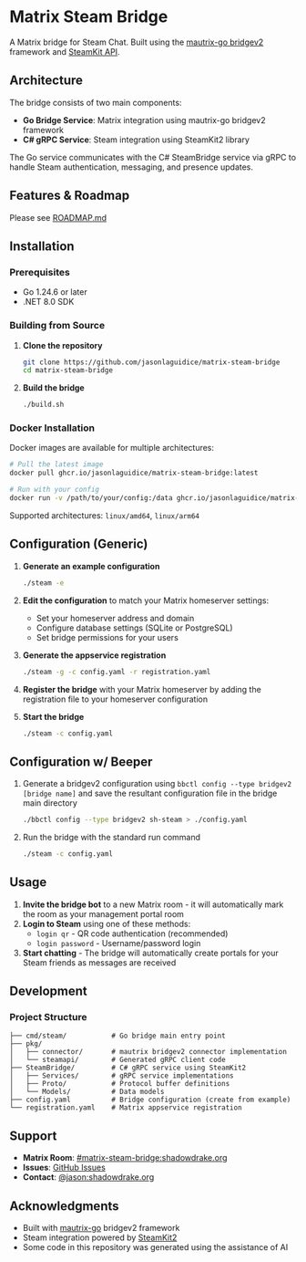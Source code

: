 # Matrix Steam Bridge

A Matrix bridge for Steam Chat. Built using the [mautrix-go bridgev2](https://github.com/mautrix/go) framework and [SteamKit API](https://github.com/SteamRE/SteamKit).

## Architecture

The bridge consists of two main components:
- **Go Bridge Service**: Matrix integration using mautrix-go bridgev2 framework
- **C# gRPC Service**: Steam integration using SteamKit2 library

The Go service communicates with the C# SteamBridge service via gRPC to handle Steam authentication, messaging, and presence updates.

## Features & Roadmap

Please see [ROADMAP.md](ROADMAP.md)

## Installation

### Prerequisites

- Go 1.24.6 or later
- .NET 8.0 SDK

### Building from Source

1. **Clone the repository**
   ```bash
   git clone https://github.com/jasonlaguidice/matrix-steam-bridge
   cd matrix-steam-bridge
   ```

2. **Build the bridge**
   ```bash
   ./build.sh
   ```

### Docker Installation

Docker images are available for multiple architectures:

```bash
# Pull the latest image
docker pull ghcr.io/jasonlaguidice/matrix-steam-bridge:latest

# Run with your config
docker run -v /path/to/your/config:/data ghcr.io/jasonlaguidice/matrix-steam-bridge:latest
```

Supported architectures: `linux/amd64`, `linux/arm64`

## Configuration (Generic)

1. **Generate an example configuration**
   ```bash
   ./steam -e
   ```

2. **Edit the configuration** to match your Matrix homeserver settings:
   - Set your homeserver address and domain
   - Configure database settings (SQLite or PostgreSQL)
   - Set bridge permissions for your users

3. **Generate the appservice registration**
   ```bash
   ./steam -g -c config.yaml -r registration.yaml
   ```

4. **Register the bridge** with your Matrix homeserver by adding the registration file to your homeserver configuration

5. **Start the bridge**
   ```bash
   ./steam -c config.yaml
   ```

## Configuration w/ Beeper

1. Generate a bridgev2 configuration using `bbctl config --type bridgev2 [bridge name]` and save the resultant configuration file in the bridge main directory
   ```bash
   ./bbctl config --type bridgev2 sh-steam > ./config.yaml
   ```
2. Run the bridge with the standard run command
   ```bash
   ./steam -c config.yaml
   ```

## Usage

1. **Invite the bridge bot** to a new Matrix room - it will automatically mark the room as your management portal room
2. **Login to Steam** using one of these methods:
   - `login qr` - QR code authentication (recommended)
   - `login password` - Username/password login
3. **Start chatting** - The bridge will automatically create portals for your Steam friends as messages are received

## Development

### Project Structure

```
├── cmd/steam/           # Go bridge main entry point
├── pkg/
│   ├── connector/       # mautrix bridgev2 connector implementation  
│   └── steamapi/        # Generated gRPC client code
├── SteamBridge/         # C# gRPC service using SteamKit2
│   ├── Services/        # gRPC service implementations
│   ├── Proto/           # Protocol buffer definitions
│   └── Models/          # Data models
├── config.yaml          # Bridge configuration (create from example)
└── registration.yaml    # Matrix appservice registration
```

## Support

- **Matrix Room**: [#matrix-steam-bridge:shadowdrake.org](https://matrix.to/#/#matrix-steam-bridge:shadowdrake.org)
- **Issues**: [GitHub Issues](https://github.com/jasonlaguidice/matrix-steam-bridge/issues)
- **Contact**: [@jason:shadowdrake.org](https://matrix.to/#/@jason:shadowdrake.org)

## Acknowledgments

- Built with [mautrix-go](https://github.com/mautrix/go) bridgev2 framework
- Steam integration powered by [SteamKit2](https://github.com/SteamRE/SteamKit)
- Some code in this repository was generated using the assistance of AI
